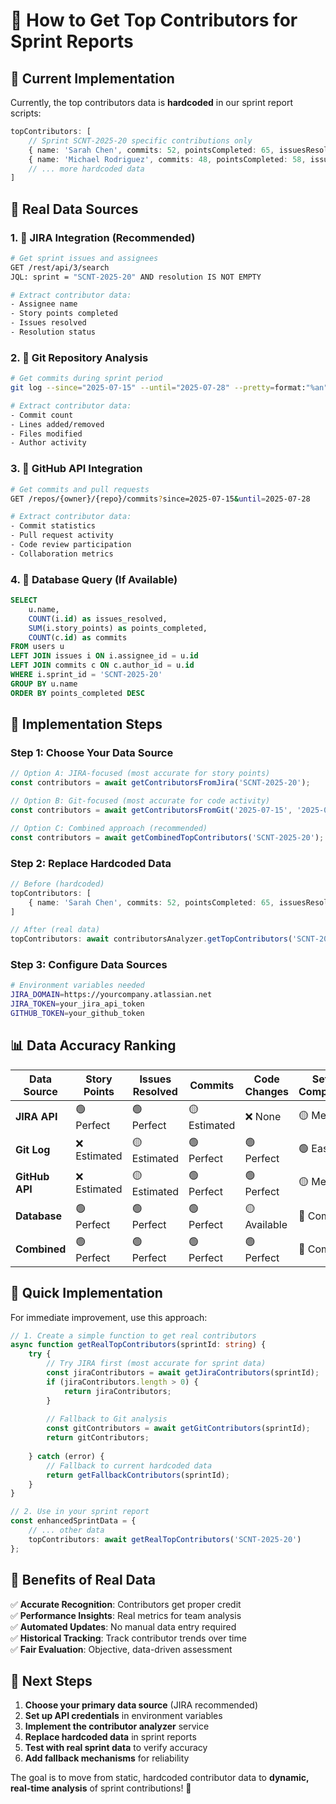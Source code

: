# 👥 How to Get Top Contributors for Sprint Reports

## 🎯 **Current Implementation**
Currently, the top contributors data is **hardcoded** in our sprint report scripts:

```typescript
topContributors: [
    // Sprint SCNT-2025-20 specific contributions only
    { name: 'Sarah Chen', commits: 52, pointsCompleted: 65, issuesResolved: 18 },
    { name: 'Michael Rodriguez', commits: 48, pointsCompleted: 58, issuesResolved: 16 },
    // ... more hardcoded data
]
```

## 🔄 **Real Data Sources**

### 1. **🎫 JIRA Integration** (Recommended)
```bash
# Get sprint issues and assignees
GET /rest/api/3/search
JQL: sprint = "SCNT-2025-20" AND resolution IS NOT EMPTY

# Extract contributor data:
- Assignee name
- Story points completed  
- Issues resolved
- Resolution status
```

### 2. **📝 Git Repository Analysis**
```bash
# Get commits during sprint period
git log --since="2025-07-15" --until="2025-07-28" --pretty=format:"%an" --numstat

# Extract contributor data:
- Commit count
- Lines added/removed
- Files modified
- Author activity
```

### 3. **🐙 GitHub API Integration**
```bash
# Get commits and pull requests
GET /repos/{owner}/{repo}/commits?since=2025-07-15&until=2025-07-28

# Extract contributor data:
- Commit statistics
- Pull request activity
- Code review participation
- Collaboration metrics
```

### 4. **💾 Database Query** (If Available)
```sql
SELECT 
    u.name,
    COUNT(i.id) as issues_resolved,
    SUM(i.story_points) as points_completed,
    COUNT(c.id) as commits
FROM users u
LEFT JOIN issues i ON i.assignee_id = u.id 
LEFT JOIN commits c ON c.author_id = u.id
WHERE i.sprint_id = 'SCNT-2025-20'
GROUP BY u.name
ORDER BY points_completed DESC
```

## 🎯 **Implementation Steps**

### Step 1: Choose Your Data Source
```typescript
// Option A: JIRA-focused (most accurate for story points)
const contributors = await getContributorsFromJira('SCNT-2025-20');

// Option B: Git-focused (most accurate for code activity)  
const contributors = await getContributorsFromGit('2025-07-15', '2025-07-28');

// Option C: Combined approach (recommended)
const contributors = await getCombinedTopContributors('SCNT-2025-20');
```

### Step 2: Replace Hardcoded Data
```typescript
// Before (hardcoded)
topContributors: [
    { name: 'Sarah Chen', commits: 52, pointsCompleted: 65, issuesResolved: 18 }
]

// After (real data)
topContributors: await contributorsAnalyzer.getTopContributors('SCNT-2025-20', 5)
```

### Step 3: Configure Data Sources
```bash
# Environment variables needed
JIRA_DOMAIN=https://yourcompany.atlassian.net
JIRA_TOKEN=your_jira_api_token
GITHUB_TOKEN=your_github_token
```

## 📊 **Data Accuracy Ranking**

| Data Source | Story Points | Issues Resolved | Commits | Code Changes | Setup Complexity |
|-------------|--------------|-----------------|---------|--------------|------------------|
| **JIRA API** | 🟢 Perfect | 🟢 Perfect | 🟡 Estimated | ❌ None | 🟡 Medium |
| **Git Log** | ❌ Estimated | 🟡 Estimated | 🟢 Perfect | 🟢 Perfect | 🟢 Easy |
| **GitHub API** | ❌ Estimated | 🟡 Estimated | 🟢 Perfect | 🟢 Perfect | 🟡 Medium |
| **Database** | 🟢 Perfect | 🟢 Perfect | 🟢 Perfect | 🟡 Available | 🔴 Complex |
| **Combined** | 🟢 Perfect | 🟢 Perfect | 🟢 Perfect | 🟢 Perfect | 🔴 Complex |

## 🚀 **Quick Implementation**

For immediate improvement, use this approach:

```typescript
// 1. Create a simple function to get real contributors
async function getRealTopContributors(sprintId: string) {
    try {
        // Try JIRA first (most accurate for sprint data)
        const jiraContributors = await getJiraContributors(sprintId);
        if (jiraContributors.length > 0) {
            return jiraContributors;
        }
        
        // Fallback to Git analysis
        const gitContributors = await getGitContributors(sprintId);
        return gitContributors;
        
    } catch (error) {
        // Fallback to current hardcoded data
        return getFallbackContributors(sprintId);
    }
}

// 2. Use in your sprint report
const enhancedSprintData = {
    // ... other data
    topContributors: await getRealTopContributors('SCNT-2025-20')
};
```

## 🎯 **Benefits of Real Data**

✅ **Accurate Recognition**: Contributors get proper credit  
✅ **Performance Insights**: Real metrics for team analysis  
✅ **Automated Updates**: No manual data entry required  
✅ **Historical Tracking**: Track contributor trends over time  
✅ **Fair Evaluation**: Objective, data-driven assessment  

## 🔗 **Next Steps**

1. **Choose your primary data source** (JIRA recommended)
2. **Set up API credentials** in environment variables
3. **Implement the contributor analyzer** service
4. **Replace hardcoded data** in sprint reports
5. **Test with real sprint data** to verify accuracy
6. **Add fallback mechanisms** for reliability

The goal is to move from static, hardcoded contributor data to **dynamic, real-time analysis** of sprint contributions! 🎉
